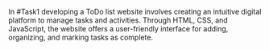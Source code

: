In #Task1 developing a ToDo list website involves creating an intuitive digital platform to manage tasks and activities. 
Through HTML, CSS, and JavaScript, the website offers a user-friendly interface for adding, organizing, and marking tasks as complete.
